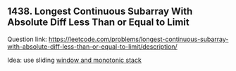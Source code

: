 ## 1438. Longest Continuous Subarray With Absolute Diff Less Than or Equal to Limit

Question link: https://leetcode.com/problems/longest-continuous-subarray-with-absolute-diff-less-than-or-equal-to-limit/description/

Idea: use sliding [window and monotonic stack](https://www.geeksforgeeks.org/introduction-to-monotonic-stack-data-structure-and-algorithm-tutorials/)